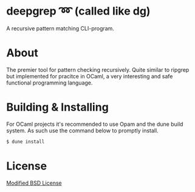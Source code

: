 # deepgrep ➿ (called like dg)

A recursive pattern matching CLI-program.

# About
The premier tool for pattern checking recursively. Quite similar to ripgrep but implemented for pracitce in OCaml, a very interesting and safe functional programming language.

# Building & Installing

For OCaml projects it's recommended to use Opam and the dune build system. As such use the command below to promptly install.

```bash
$ dune install
```

# License 
[Modified BSD License](LICENSE)
